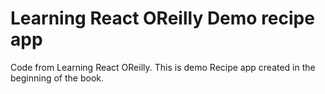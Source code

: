 # Learning React OReilly Demo recipe app
Code from Learning React OReilly.
This is demo Recipe app created in the beginning of the book.
